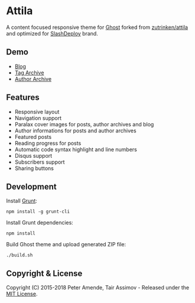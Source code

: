 # Attila

A content focused responsive theme for [Ghost](http://github.com/tryghost/ghost/) forked from [zutrinken/attila](https://github.com/zutrinken/attila) and optimized for [SlashDeploy](https://getslashdeploy.com) brand.

## Demo

* [Blog](https://getslashdeploy.com/blog/)
* [Tag Archive](https://getslashdeploy.com/blog/tag/chatops/)
* [Author Archive](https://getslashdeploy.com/blog/author/tair/)

## Features

* Responsive layout
* Navigation support
* Paralax cover images for posts, author archives and blog
* Author informations for posts and author archives
* Featured posts
* Reading progress for posts
* Automatic code syntax highlight and line numbers
* Disqus support
* Subscribers support
* Sharing buttons

## Development

Install [Grunt](http://gruntjs.com/getting-started/):

	npm install -g grunt-cli

Install Grunt dependencies:

	npm install

Build Ghost theme and upload generated ZIP file:

	./build.sh

## Copyright & License

Copyright (C) 2015-2018 Peter Amende, Tair Assimov - Released under the [MIT License](https://github.com/zutrinken/attila/blob/master/LICENSE).
